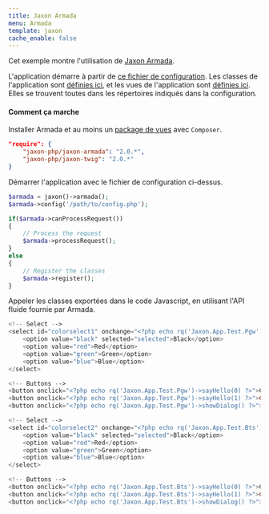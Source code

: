 ```yaml
---
title: Jaxon Armada
menu: Armada
template: jaxon
cache_enable: false
---
```


Cet exemple montre l'utilisation de [Jaxon Armada](/docs/armada/operation.html).

L'application démarre à partir de [ce fichier de configuration](https://github.com/jaxon-php/jaxon-examples/tree/master/armada/config/jaxon.php).
Les classes de l'application sont [définies ici](/examples/codes/armada-classes.html), et les vues de l'application sont [définies ici](/examples/codes/armada-views.html).
Elles se trouvent toutes dans les répertoires indiqués dans la configuration.

#### Comment ça marche

Installer Armada et au moins un [package de vues](/docs/armada/views.html) avec `Composer`.

```json
"require": {
    "jaxon-php/jaxon-armada": "2.0.*",
    "jaxon-php/jaxon-twig": "2.0.*"
}
```

Démarrer l'application avec le fichier de configuration ci-dessus.

```php
$armada = jaxon()->armada();
$armada->config('/path/to/config.php');

if($armada->canProcessRequest())
{
    // Process the request
    $armada->processRequest();
}
else
{
    // Register the classes
    $armada->register();
}
```

Appeler les classes exportées dans le code Javascript, en utilisant l'API fluide fournie par Armada.

```php
<!-- Select -->
<select id="colorselect1" onchange="<?php echo rq('Jaxon.App.Test.Pgw')->setColor(rq()->select('colorselect1')) ?>">
    <option value="black" selected="selected">Black</option>
    <option value="red">Red</option>
    <option value="green">Green</option>
    <option value="blue">Blue</option>
</select>

<!-- Buttons -->
<button onclick="<?php echo rq('Jaxon.App.Test.Pgw')->sayHello(0) ?>">Click Me</button>
<button onclick="<?php echo rq('Jaxon.App.Test.Pgw')->sayHello(1) ?>">CLICK ME</button>
<button onclick="<?php echo rq('Jaxon.App.Test.Pgw')->showDialog() ?>">Show Dialog</button>

<!-- Select -->
<select id="colorselect2" onchange="<?php echo rq('Jaxon.App.Test.Bts')->setColor(rq()->select('colorselect2')) ?>">
    <option value="black" selected="selected">Black</option>
    <option value="red">Red</option>
    <option value="green">Green</option>
    <option value="blue">Blue</option>
</select>

<!-- Buttons -->
<button onclick="<?php echo rq('Jaxon.App.Test.Bts')->sayHello(0) ?>">Click Me</button>
<button onclick="<?php echo rq('Jaxon.App.Test.Bts')->sayHello(1) ?>">CLICK ME</button>
<button onclick="<?php echo rq('Jaxon.App.Test.Bts')->showDialog() ?>">Show Dialog</button>
```
